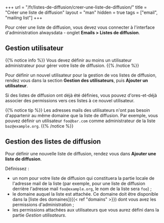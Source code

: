 +++
url = "/fr/listes-de-diffusion/creer-une-liste-de-diffusion/"
title = "Créer une liste de diffusion"
layout = "man"
hidden = true
tags = ["email", "mailing list"]
+++

Pour créer une liste de diffusion, vous devez vous connecter à l'interface d'administration alwaysdata - onglet **Emails > Listes de diffusion**.

## Gestion utilisateur

{{% notice info %}}
Vous devez définir au moins un utilisateur administrateur pour gérer votre liste de diffusion.
{{% /notice %}}

Pour définir un nouvel utilisateur pour la gestion de vos listes de diffusion, rendez vous dans la section **Gestion des utilisateurs**, puis **Ajouter un utilisateur**.

Si des listes de diffusion ont déjà été définies, vous pouvez d'ores-et-déjà associer des permissions vers ces listes à ce nouvel utilisateur.

{{% notice tip %}}
Les adresses mails des utilisateurs n'ont pas besoin d'appartenir au même domaine que la liste de diffusion. Par exemple, vous pouvez définir un utilisateur `foo@bar.com` comme administrateur de la liste `baz@example.org`.
{{% /notice %}}

## Gestion des listes de diffusion

Pour définir une nouvelle liste de diffusion, rendez vous dans **Ajouter une liste de diffusion**.

Définissez :

- un nom pour votre liste de diffusion qui constituera la partie locale de l'adresse mail de la liste (par exemple, pour une liste de diffusion derrière l'adresse mail `foo@example.org`, le nom de la liste sera `foo`) ;
- le domaine auquel la liste est attachée. Ce domaine doit être disponible dans la [liste des domaines]({{< ref "domains" >}}) dont vous avez les permissions d'administration ;
- les permissions attachées aux utilisateurs que vous aurez défini dans la partie *Gestion utilisateurs*.
